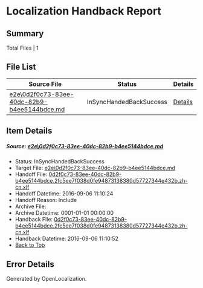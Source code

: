 # <a name='report-top'></a> Localization Handback Report

## Summary
 Total Files | 1

## File List
 Source File | Status | Details 
 ----------- | ------ | ------- 
 [e2e\0d2f0c73-83ee-40dc-82b9-b4ee5144bdce.md](https://github.com/OpenLocalizationTestOrg/ol-test0/blob/c295baac62af320a8da2d7e3e7f84e51b7578599/e2e/0d2f0c73-83ee-40dc-82b9-b4ee5144bdce.md) | InSyncHandedBackSuccess | [Details](#6e5e37280ef921bc1da63c6d8a196ad85e68ba141)

## Item Details
##### <a name='6e5e37280ef921bc1da63c6d8a196ad85e68ba141'></a> Source: [e2e\0d2f0c73-83ee-40dc-82b9-b4ee5144bdce.md](https://github.com/OpenLocalizationTestOrg/ol-test0/blob/c295baac62af320a8da2d7e3e7f84e51b7578599/e2e/0d2f0c73-83ee-40dc-82b9-b4ee5144bdce.md)
* Status: InSyncHandedBackSuccess
* Target File: [e2e\0d2f0c73-83ee-40dc-82b9-b4ee5144bdce.md](https://github.com/OpenLocalizationTestOrg/ol-test0-zhcn/blob/dfd515b3df38abcd07a2b91c228ab4b861f840d7/e2e/0d2f0c73-83ee-40dc-82b9-b4ee5144bdce.md)
* Handoff File: [0d2f0c73-83ee-40dc-82b9-b4ee5144bdce.2fc5ee7f038d0fe94873138380d57727344e432b.zh-cn.xlf](https://github.com/OpenLocalizationTestOrg/ol-test0-handoff/blob/c76fa48c6662330fae5e58f1309ee47aaf26812c/ol-handoff/OpenLocalizationTestOrg/ol-test0-zhcn/ci/ht/0d2f0c73-83ee-40dc-82b9-b4ee5144bdce.2fc5ee7f038d0fe94873138380d57727344e432b.zh-cn.xlf)
* Handoff Datetime: 2016-09-06 11:10:24
* Handoff Reason: Include
* Archive File: 
* Archive Datetime: 0001-01-01 00:00:00
* Handback File: [0d2f0c73-83ee-40dc-82b9-b4ee5144bdce.2fc5ee7f038d0fe94873138380d57727344e432b.zh-cn.xlf](https://github.com/OpenLocalizationTestOrg/ol-test0-handback/blob/690e1b97dba1201c443132881ccb7e236f281c4c/ol-handback/OpenLocalizationTestOrg/ol-test0-zhcn/ci/ht/0d2f0c73-83ee-40dc-82b9-b4ee5144bdce.2fc5ee7f038d0fe94873138380d57727344e432b.zh-cn.xlf)
* Handback Datetime: 2016-09-06 11:10:52
* [Back to Top](#report-top)


## Error Details

Generated by OpenLocalization.
